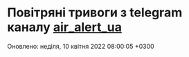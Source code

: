 # Повітряні тривоги з telegram каналу [air_alert_ua](https://t.me/air_alert_ua)

Оновлено:
неділя, 10 квітня 2022 08:00:05 +0300
